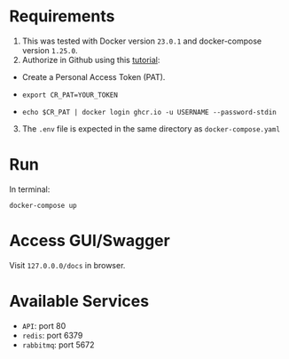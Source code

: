 # Requirements
1. This was tested with Docker version `23.0.1` and docker-compose version `1.25.0`.
2. Authorize in Github using this [tutorial](https://docs.github.com/en/packages/working-with-a-github-packages-registry/working-with-the-container-registry#authenticating-with-a-personal-access-token-classic):
  - Create a Personal Access Token (PAT).

  - `export CR_PAT=YOUR_TOKEN`

  - `echo $CR_PAT | docker login ghcr.io -u USERNAME --password-stdin`

3. The `.env` file is expected in the same directory as `docker-compose.yaml`
# Run
In terminal:
```
docker-compose up
```

# Access GUI/Swagger
Visit `127.0.0.0/docs` in browser.

# Available Services
- `API`: port 80
- `redis`: port 6379
- `rabbitmq`: port 5672
